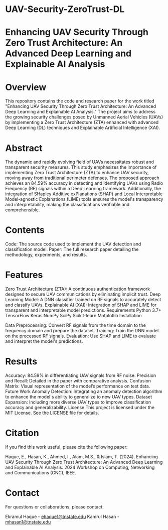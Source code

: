 # UAV-Security-ZeroTrust-DL


# Enhancing UAV Security Through Zero Trust Architecture: An Advanced Deep Learning and Explainable AI Analysis

# Overview
This repository contains the code and research paper for the work titled "Enhancing UAV Security Through Zero Trust Architecture: An Advanced Deep Learning and Explainable AI Analysis." The project aims to address the growing security challenges posed by Unmanned Aerial Vehicles (UAVs) by implementing a Zero Trust Architecture (ZTA) enhanced with advanced Deep Learning (DL) techniques and Explainable Artificial Intelligence (XAI).

# Abstract
The dynamic and rapidly evolving field of UAVs necessitates robust and transparent security measures. This study emphasizes the importance of implementing Zero Trust Architecture (ZTA) to enhance UAV security, moving away from traditional perimeter defenses. The proposed approach achieves an 84.59% accuracy in detecting and identifying UAVs using Radio Frequency (RF) signals within a Deep Learning framework. Additionally, the integration of SHapley Additive exPlanations (SHAP) and Local Interpretable Model-agnostic Explanations (LIME) tools ensures the model's transparency and interpretability, making the classifications verifiable and comprehensible.

# Contents
Code: The source code used to implement the UAV detection and classification model.
Paper: The full research paper detailing the methodology, experiments, and results.


# Features
Zero Trust Architecture (ZTA): A continuous authentication framework designed to secure UAV communications by eliminating implicit trust.
Deep Learning Model: A DNN classifier trained on RF signals to accurately detect and classify UAVs.
Explainable AI (XAI): Integration of SHAP and LIME for transparent and interpretable model predictions.
Requirements
Python 3.7+
TensorFlow
Keras
NumPy
SciPy
Scikit-learn
Matplotlib
Installation


Data Preprocessing: Convert RF signals from the time domain to the frequency domain and prepare the dataset.
Training: Train the DNN model on the processed RF signals.
Evaluation: Use SHAP and LIME to evaluate and interpret the model's predictions.

# Results
Accuracy: 84.59% in differentiating UAV signals from RF noise.
Precision and Recall: Detailed in the paper with comparative analysis.
Confusion Matrix: Visual representation of the model’s performance on test data.
Future Work
Anomaly Detection: Integrating an anomaly detection algorithm to enhance the model's ability to generalize to new UAV types.
Dataset Expansion: Including more diverse UAV types to improve classification accuracy and generalizability.
License
This project is licensed under the MIT License. See the LICENSE file for details.

# Citation
If you find this work useful, please cite the following paper:



Haque, E., Hasan, K., Ahmed, I., Alam, M.S., & Islam, T. (2024). Enhancing UAV Security Through Zero Trust Architecture: An Advanced Deep Learning and Explainable AI Analysis. 2024 Workshop on Computing, Networking and Communications (CNC), IEEE.


# Contact
For questions or collaborations, please contact:

Ekramul Haque - ehaque1@tnstate.edu
Kamrul Hasan - mhasan1@tnstate.edu
